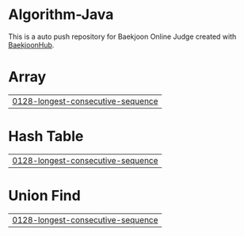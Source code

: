 # Algorithm-Java
This is a auto push repository for Baekjoon Online Judge created with [BaekjoonHub](https://github.com/BaekjoonHub/BaekjoonHub).


# Array
|  |
| ------- |
| [0128-longest-consecutive-sequence](https://github.com/sejineer/Problem-Solving/tree/master/0128-longest-consecutive-sequence) |
# Hash Table
|  |
| ------- |
| [0128-longest-consecutive-sequence](https://github.com/sejineer/Problem-Solving/tree/master/0128-longest-consecutive-sequence) |
# Union Find
|  |
| ------- |
| [0128-longest-consecutive-sequence](https://github.com/sejineer/Problem-Solving/tree/master/0128-longest-consecutive-sequence) |